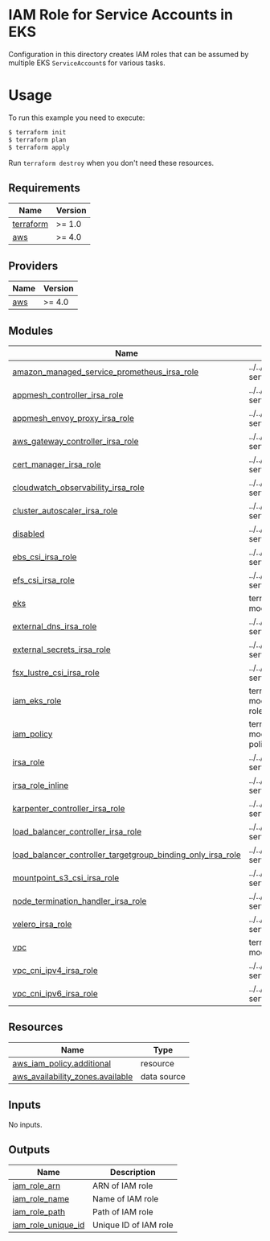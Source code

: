 # IAM Role for Service Accounts in EKS

Configuration in this directory creates IAM roles that can be assumed by multiple EKS `ServiceAccount`s for various tasks.

# Usage

To run this example you need to execute:

```bash
$ terraform init
$ terraform plan
$ terraform apply
```

Run `terraform destroy` when you don't need these resources.

<!-- BEGIN_TF_DOCS -->
## Requirements

| Name | Version |
|------|---------|
| <a name="requirement_terraform"></a> [terraform](#requirement\_terraform) | >= 1.0 |
| <a name="requirement_aws"></a> [aws](#requirement\_aws) | >= 4.0 |

## Providers

| Name | Version |
|------|---------|
| <a name="provider_aws"></a> [aws](#provider\_aws) | >= 4.0 |

## Modules

| Name | Source | Version |
|------|--------|---------|
| <a name="module_amazon_managed_service_prometheus_irsa_role"></a> [amazon\_managed\_service\_prometheus\_irsa\_role](#module\_amazon\_managed\_service\_prometheus\_irsa\_role) | ../../modules/iam-role-for-service-accounts-eks | n/a |
| <a name="module_appmesh_controller_irsa_role"></a> [appmesh\_controller\_irsa\_role](#module\_appmesh\_controller\_irsa\_role) | ../../modules/iam-role-for-service-accounts-eks | n/a |
| <a name="module_appmesh_envoy_proxy_irsa_role"></a> [appmesh\_envoy\_proxy\_irsa\_role](#module\_appmesh\_envoy\_proxy\_irsa\_role) | ../../modules/iam-role-for-service-accounts-eks | n/a |
| <a name="module_aws_gateway_controller_irsa_role"></a> [aws\_gateway\_controller\_irsa\_role](#module\_aws\_gateway\_controller\_irsa\_role) | ../../modules/iam-role-for-service-accounts-eks | n/a |
| <a name="module_cert_manager_irsa_role"></a> [cert\_manager\_irsa\_role](#module\_cert\_manager\_irsa\_role) | ../../modules/iam-role-for-service-accounts-eks | n/a |
| <a name="module_cloudwatch_observability_irsa_role"></a> [cloudwatch\_observability\_irsa\_role](#module\_cloudwatch\_observability\_irsa\_role) | ../../modules/iam-role-for-service-accounts-eks | n/a |
| <a name="module_cluster_autoscaler_irsa_role"></a> [cluster\_autoscaler\_irsa\_role](#module\_cluster\_autoscaler\_irsa\_role) | ../../modules/iam-role-for-service-accounts-eks | n/a |
| <a name="module_disabled"></a> [disabled](#module\_disabled) | ../../modules/iam-role-for-service-accounts-eks | n/a |
| <a name="module_ebs_csi_irsa_role"></a> [ebs\_csi\_irsa\_role](#module\_ebs\_csi\_irsa\_role) | ../../modules/iam-role-for-service-accounts-eks | n/a |
| <a name="module_efs_csi_irsa_role"></a> [efs\_csi\_irsa\_role](#module\_efs\_csi\_irsa\_role) | ../../modules/iam-role-for-service-accounts-eks | n/a |
| <a name="module_eks"></a> [eks](#module\_eks) | terraform-aws-modules/eks/aws | ~> 19.21 |
| <a name="module_external_dns_irsa_role"></a> [external\_dns\_irsa\_role](#module\_external\_dns\_irsa\_role) | ../../modules/iam-role-for-service-accounts-eks | n/a |
| <a name="module_external_secrets_irsa_role"></a> [external\_secrets\_irsa\_role](#module\_external\_secrets\_irsa\_role) | ../../modules/iam-role-for-service-accounts-eks | n/a |
| <a name="module_fsx_lustre_csi_irsa_role"></a> [fsx\_lustre\_csi\_irsa\_role](#module\_fsx\_lustre\_csi\_irsa\_role) | ../../modules/iam-role-for-service-accounts-eks | n/a |
| <a name="module_iam_eks_role"></a> [iam\_eks\_role](#module\_iam\_eks\_role) | terraform-aws-modules/iam/aws//modules/iam-role-for-service-accounts-eks | n/a |
| <a name="module_iam_policy"></a> [iam\_policy](#module\_iam\_policy) | terraform-aws-modules/iam/aws//modules/iam-policy | n/a |
| <a name="module_irsa_role"></a> [irsa\_role](#module\_irsa\_role) | ../../modules/iam-role-for-service-accounts-eks | n/a |
| <a name="module_irsa_role_inline"></a> [irsa\_role\_inline](#module\_irsa\_role\_inline) | ../../modules/iam-role-for-service-accounts-eks | n/a |
| <a name="module_karpenter_controller_irsa_role"></a> [karpenter\_controller\_irsa\_role](#module\_karpenter\_controller\_irsa\_role) | ../../modules/iam-role-for-service-accounts-eks | n/a |
| <a name="module_load_balancer_controller_irsa_role"></a> [load\_balancer\_controller\_irsa\_role](#module\_load\_balancer\_controller\_irsa\_role) | ../../modules/iam-role-for-service-accounts-eks | n/a |
| <a name="module_load_balancer_controller_targetgroup_binding_only_irsa_role"></a> [load\_balancer\_controller\_targetgroup\_binding\_only\_irsa\_role](#module\_load\_balancer\_controller\_targetgroup\_binding\_only\_irsa\_role) | ../../modules/iam-role-for-service-accounts-eks | n/a |
| <a name="module_mountpoint_s3_csi_irsa_role"></a> [mountpoint\_s3\_csi\_irsa\_role](#module\_mountpoint\_s3\_csi\_irsa\_role) | ../../modules/iam-role-for-service-accounts-eks | n/a |
| <a name="module_node_termination_handler_irsa_role"></a> [node\_termination\_handler\_irsa\_role](#module\_node\_termination\_handler\_irsa\_role) | ../../modules/iam-role-for-service-accounts-eks | n/a |
| <a name="module_velero_irsa_role"></a> [velero\_irsa\_role](#module\_velero\_irsa\_role) | ../../modules/iam-role-for-service-accounts-eks | n/a |
| <a name="module_vpc"></a> [vpc](#module\_vpc) | terraform-aws-modules/vpc/aws | ~> 5.0 |
| <a name="module_vpc_cni_ipv4_irsa_role"></a> [vpc\_cni\_ipv4\_irsa\_role](#module\_vpc\_cni\_ipv4\_irsa\_role) | ../../modules/iam-role-for-service-accounts-eks | n/a |
| <a name="module_vpc_cni_ipv6_irsa_role"></a> [vpc\_cni\_ipv6\_irsa\_role](#module\_vpc\_cni\_ipv6\_irsa\_role) | ../../modules/iam-role-for-service-accounts-eks | n/a |

## Resources

| Name | Type |
|------|------|
| [aws_iam_policy.additional](https://registry.terraform.io/providers/hashicorp/aws/latest/docs/resources/iam_policy) | resource |
| [aws_availability_zones.available](https://registry.terraform.io/providers/hashicorp/aws/latest/docs/data-sources/availability_zones) | data source |

## Inputs

No inputs.

## Outputs

| Name | Description |
|------|-------------|
| <a name="output_iam_role_arn"></a> [iam\_role\_arn](#output\_iam\_role\_arn) | ARN of IAM role |
| <a name="output_iam_role_name"></a> [iam\_role\_name](#output\_iam\_role\_name) | Name of IAM role |
| <a name="output_iam_role_path"></a> [iam\_role\_path](#output\_iam\_role\_path) | Path of IAM role |
| <a name="output_iam_role_unique_id"></a> [iam\_role\_unique\_id](#output\_iam\_role\_unique\_id) | Unique ID of IAM role |
<!-- END_TF_DOCS -->
